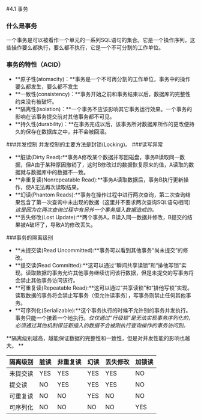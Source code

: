 #4.1 事务
### 什么是事务
一个事务是可以被看作一个单元的一系列SQL语句的集合。它是一个操作序列，这些操作要么都执行，要么都不执行，它是一个不可分割的工作单位。
### 事务的特性（ACID）
*    **原子性(atomacity)：**事务是一个不可再分割的工作单位，事务中的操作要么都发生，要么都不发生
*    **一致性(consistency)：**事务开始之前和事务结束以后，数据库的完整性约束没有被破坏。
*    **隔离性(isolation)：**一个事务不应该影响其它事务运行效果。一个事务的影响在该事务提交前对其他事务都不可见。
*    **持久性(durability)：**在事务完成以后，该事务所对数据库所作的更改便持久的保存在数据库之中，并不会被回滚。

###并发控制
并发控制的主要方法是封锁(Locking)。
###读写异常
*    **脏读(Dirty Read):**事务A修改某个数据并写回磁盘，事务B读取同一数据，但A由于某种原因撤销了，这时B修改过的数据恢复原来的值，A读取的数据就与数据库中的数据不一致。
*    **非重复读(Nonrepeatable Read):**事务A读取数据后，事务B执行更新操作，使A无法再次读取结果。
*    **幻读(Phantom Reads):**事务在操作过程中进行两次查询，第二次查询结果包含了第一次查询中未出现的数据（这里并不要求两次查询SQL语句相同）_这是因为在两次查询过程中有另外一个事务插入数据造成的。_
*    **丢失修改(Lost Update):**两个事务A，B读入同一数据并修改，B提交的结果被A破坏了，导致A的修改丢失。

###事务的隔离级别
*    **未提交读(Read Uncommitted):**事务可以看到其他事务“尚未提交”的修改。
*    **提交读(Read Committed):**这可以通过“瞬间共享读锁”和“排他写锁”实现。读取数据的事务允许其他事务继续访问该行数据，但是未提交的写事务将会禁止其他事务访问该行。
*    **可重复读(Repeatable Read):**这可以通过“共享读锁”和“排他写锁”实现。读取数据的事务将会禁止写事务（但允许读事务），写事务则禁止任何其他事务。
*    **可序列化(Serializable):**这个事务执行的时候不允许别的事务并发执行。事务只能一个接着一个地执行。_仅仅通过“行级锁”是无法实现事务序列化的，必须通过其他机制保证新插入的数据不会被刚执行查询操作的事务访问到。_

**隔离级别越高，越能保证数据的完整性和一致性，但是对并发性能的影响也越大。
**

|  隔离级别  |  脏读  |  非重复读  |  幻读 | 丢失修改 | 加锁读  |
|  ----  |  ---- |  ----  |  ----  |  ----  | ---- |
|  未提交读  |  YES  |  YES  |  YES  |   YES  |  NO |
|  提交读  |  NO  |  YES  |  YES  |  YES  |  NO  | 
|  可重复读  |  NO  |  NO  |  YES  |  NO  |  NO  |
|  可序列化  |  NO  |  NO  |  NO  |  NO  |  YES  |






